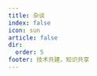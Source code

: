 ```yaml
---
title: 杂谈
index: false
icon: sun
article: false
dir:
  order: 5
footer: 技术共建，知识共享  
---
```


<Catalog />
